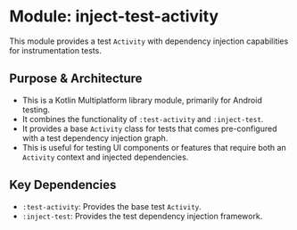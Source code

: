 # Module: inject-test-activity

This module provides a test `Activity` with dependency injection capabilities for instrumentation tests.

## Purpose & Architecture

- This is a Kotlin Multiplatform library module, primarily for Android testing.
- It combines the functionality of `:test-activity` and `:inject-test`.
- It provides a base `Activity` class for tests that comes pre-configured with a test dependency injection graph.
- This is useful for testing UI components or features that require both an `Activity` context and injected dependencies.

## Key Dependencies

- `:test-activity`: Provides the base test `Activity`.
- `:inject-test`: Provides the test dependency injection framework.
